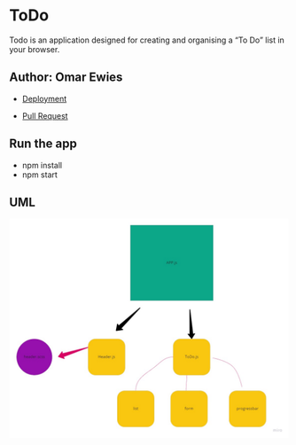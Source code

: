 # ToDo


Todo is an application designed for creating and organising a “To Do” list in your browser.

## Author: Omar Ewies

* [Deployment]()

* [Pull Request]()


## Run the app
* npm install
* npm start

## UML


![](./public/images/uml1.jpg)
